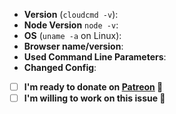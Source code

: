 - **Version** (`cloudcmd -v`):
- **Node Version** `node -v`:
- **OS** (`uname -a` on Linux):
- **Browser name/version**:
- **Used Command Line Parameters**:
- **Changed Config**:
- [ ] **I'm ready to donate on [Patreon](https://patreon.com/coderaiser) 🎁**
- [ ] **I'm willing to work on this issue 💪**
